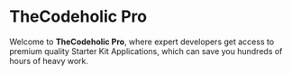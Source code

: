 # TheCodeholic Pro

Welcome to **TheCodeholic Pro**, where expert developers get access to premium quality Starter Kit Applications, which can save you hundreds of hours of heavy work.
